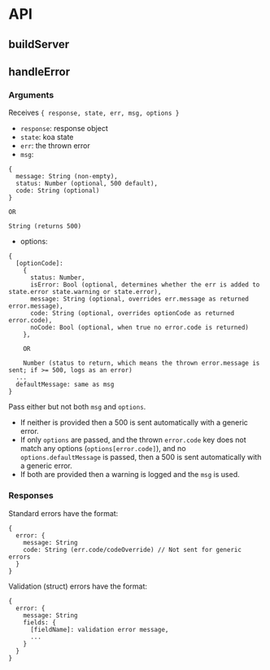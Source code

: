 # API

## buildServer

## handleError

### Arguments

Receives `{ response, state, err, msg, options }`
* `response`: response object
* `state`: koa state
* `err`: the thrown error
* `msg`:
```
{
  message: String (non-empty),
  status: Number (optional, 500 default),
  code: String (optional)
}

OR

String (returns 500)
```
* options:
```
{
  [optionCode]:
    {
      status: Number,
      isError: Bool (optional, determines whether the err is added to state.error state.warning or state.error),
      message: String (optional, overrides err.message as returned error.message),
      code: String (optional, overrides optionCode as returned error.code),
      noCode: Bool (optional, when true no error.code is returned)
    },

    OR

    Number (status to return, which means the thrown error.message is sent; if >= 500, logs as an error)
  ...
  defaultMessage: same as msg
}
```

Pass either but not both `msg` and `options`.
* If neither is provided then a 500 is sent automatically with a generic error.
* If only `options` are passed, and the thrown `error.code` key does not match any options (`options[error.code]`), and no `options.defaultMessage` is passed, then a 500 is sent automatically with a generic error.
* If both are provided then a warning is logged and the `msg` is used.

### Responses
Standard errors have the format:
```
{
  error: {
    message: String
    code: String (err.code/codeOverride) // Not sent for generic errors
  }
}
```

Validation (struct) errors have the format:
```
{
  error: {
    message: String
    fields: {
      [fieldName]: validation error message,
      ...
    }
  }
}
```
